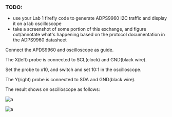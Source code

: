 ### TODO:

- use your Lab 1 firefly code to generate ADPS9960 I2C traffic and display it on a lab oscilloscope
- take a screenshot of some portion of this exchange, and figure out/annotate what's happening based on the protocol documentation in the ADPS9960 datasheet 

Connect the APDS9960 and oscilloscope as guide. 

The X(left) probe is connected to SCL(clock) and GND(black wire). 

Set the probe to x10, and switch and set 10:1 in the oscilloscope.

The Y(right) probe is connected to SDA and GND(black wire).

The result shows on oscilloscope as follows:

![a]()

![a]()
